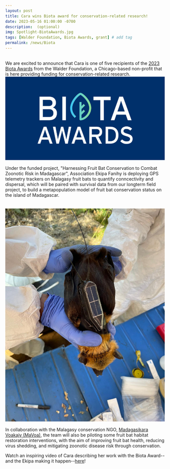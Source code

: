 ```yaml
---
layout: post
title: Cara wins Biota award for conservation-related research!
date: 2023-05-16 01:00:00 -0700
description:  (optional)
img: Spotlight-BiotaAwards.jpg
tags: [Walder Foundation, Biota Awards, grant] # add tag
permalink: /news/Biota
---
```


<br> 
We are excited to announce that Cara is one of five recipients of the <a href="https://www.walderfoundation.org/news/meet-the-2023-biota-awardees">2023 Biota Awards</a> from the Walder Foundation, a Chicago-based non-profit that is here providing funding for conservation-related research.

<img src="/assets/img/Spotlight-BiotaAwards.jpg" alt="Biota" class="img-left-w-text col-md-8" />

Under the funded project, "Harnessing Fruit Bat Conservation to Combat Zoonotic Risk in Madagascar",  Association Ekipa Fanihy is deploying GPS telemetry trackers on Malagasy fruit bats to quantify conncectivity and dispersal, which will be paired with survival data from our longterm field project, to build a metapopulation model of fruit bat conservation status on the island of Madagascar. 
<br>
<br> 
<br> 
<img src="/assets/img/pteropus-tag.JPG" alt="tagged pteropus rufus" class="img-left-w-text col-md-5" />

In collaboration with the Malagasy conservation NGO, <a href="https://www.walderfoundation.org/news/meet-the-2023-biota-awardees">Madagasikara Voakajy (MaVoa)</a>, the team will also be piloting some fruit bat habitat restoration interventions, with the aim of improving fruit bat health, reducing virus shedding, and mitigating zoonotic disease risk through conservation. 
<br> 

Watch an inspiring video of Cara describing her work with the Biota Award--and the Ekipa making it happen--<a href="https://vimeo.com/840916526">here</a>!
<br> 
<br>
<br> 
<br>
<br> 
<br>
<br> 
<br>
<br>
<br> 
<br>
<br> 
<br>
<br> 
<br>

